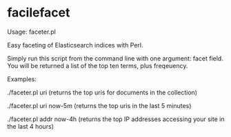 facilefacet
===========

Usage:
faceter.pl <facetfield> <timeslice>

Easy faceting of Elasticsearch indices with Perl. 

Simply run this script from the command line with one argument: facet field. You will be returned a list of the top ten terms, plus freqeuency.

Examples:

./faceter.pl uri
 (returns the top uris for documents in the collection)

./faceter.pl uri now-5m
 (returns the top uris in the last 5 minutes)

./faceter.pl addr now-4h
 (returns the top IP addresses accessing your site in the last 4 hours)
 
